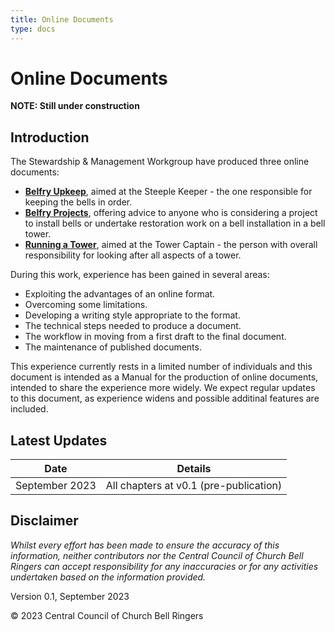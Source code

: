 ```yaml
---
title: Online Documents
type: docs
---
```


# Online Documents

**NOTE: Still under construction**

## Introduction

The Stewardship & Management Workgroup have produced three online documents:
 - **[Belfry Upkeep](https://belfryupkeep.cccbr.org.uk/)**, aimed
    at the Steeple Keeper - the one responsible for keeping the bells
    in order.
 - **[Belfry Projects](https://belfryprojects.cccbr.org.uk/)**,
    offering advice to anyone who is considering a project to install
    bells or undertake restoration work on a bell installation in a bell
    tower.
 - **[Running a Tower](https://runningatower.cccbr.org.uk/)**, 
    aimed at the Tower Captain - the person with overall responsibility
    for looking after all aspects of a tower.

During this work, experience has been gained in several areas:
 - Exploiting the advantages of an online format.
 - Overcoming some limitations.
 - Developing a writing style appropriate to the format.
 - The technical steps needed to produce a document.
 - The workflow in moving from a first draft to the final document.
 - The maintenance of published documents.

This experience currently rests in a limited number of individuals and this document is intended as a Manual for the production of online documents, intended to share the experience more widely. We expect regular updates to this document, as experience widens and possible additinal features are included.

## Latest Updates

| Date | Details |
| ---- | ---- |
| September 2023 | All chapters at v0.1 (pre-publication) |

## Disclaimer
 
*Whilst every effort has been made to ensure the accuracy of this information, neither contributors nor the Central Council of Church Bell Ringers can accept responsibility for any inaccuracies or for any activities undertaken based on the information provided.*

Version 0.1, September 2023

© 2023 Central Council of Church Bell Ringers
